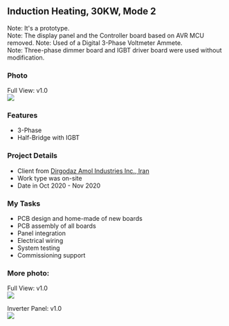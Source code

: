 ## Induction Heating, 30KW, Mode 2
Note: It's a prototype.  
Note: The display panel and the Controller board based on AVR MCU removed. 
Note: Used of a Digital 3-Phase Voltmeter Ammete.  
Note: Three-phase dimmer board and IGBT driver board were used without modification.  

### Photo
Full View: v1.0  
![](https://s32.picofile.com/file/8477640292/FullView_v1_0.jpg) 

### Features
- 3-Phase
- Half-Bridge with IGBT 

### Project Details
- Client from [Dirgodaz Amol Industries Inc., Iran](https://dirgodazamol.com/en/)
- Work type was on-site
- Date in Oct 2020 - Nov 2020
 
### My Tasks
- PCB design and home-made of new boards 
- PCB assembly of all boards
- Panel integration
- Electrical wiring
- System testing
- Commissioning support

### More photo:
Full View: v1.0  
![](https://s32.picofile.com/file/8477640300/FullView2_v1_0.jpg) 

Inverter Panel: v1.0  
![](https://s32.picofile.com/file/8477640318/1.jpg)  